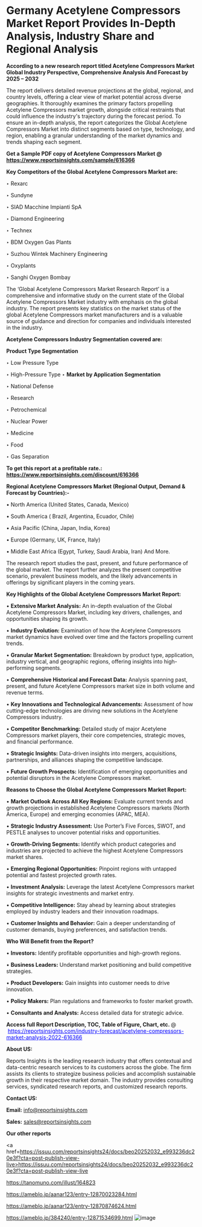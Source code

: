 # Germany Acetylene Compressors Market Report Provides In-Depth Analysis, Industry Share and Regional Analysis

<strong>According to a new research report titled Acetylene Compressors Market Global Industry Perspective, Comprehensive Analysis And Forecast by 2025 – 2032</strong>

The report delivers detailed revenue projections at the global, regional, and country levels, offering a clear view of market potential across diverse geographies. It thoroughly examines the primary factors propelling Acetylene Compressors market growth, alongside critical restraints that could influence the industry's trajectory during the forecast period. To ensure an in-depth analysis, the report categorizes the Global Acetylene Compressors Market into distinct segments based on type, technology, and region, enabling a granular understanding of the market dynamics and trends shaping each segment.

<strong>Get a Sample PDF copy of Acetylene Compressors Market </strong><strong>@<a href=https://www.reportsinsights.com/sample/616366 style=color:#0000ff;> https://www.reportsinsights.com/sample/616366</a></strong></font>

<strong>Key Competitors of the Global Acetylene Compressors Market are:</strong>

‣ Rexarc

‣ Sundyne

‣ SIAD Macchine Impianti SpA

‣ Diamond Engineering

‣ Technex

‣ BDM Oxygen Gas Plants

‣ Suzhou Wintek Machinery Engineering

‣ Oxyplants

‣ Sanghi Oxygen Bombay

The ‘Global Acetylene Compressors Market Research Report’ is a comprehensive and informative study on the current state of the Global Acetylene Compressors Market industry with emphasis on the global industry. The report presents key statistics on the market status of the global Acetylene Compressors market manufacturers and is a valuable source of guidance and direction for companies and individuals interested in the industry.

<strong>Acetylene Compressors Industry Segmentation covered are:</strong>

<strong>Product Type Segmentation</strong>

‣ Low Pressure Type

‣ High-Pressure Type
‣ 
<strong>Market by Application Segmentation</strong>

‣ National Defense

‣ Research

‣ Petrochemical

‣ Nuclear Power

‣ Medicine

‣ Food

‣ Gas Separation

<strong>To get this report at a profitable rate.: <a href=https://www.reportsinsights.com/discount/616366 style=color:#0000ff;>https://www.reportsinsights.com/discount/616366</a></strong></font>

<strong>Regional Acetylene Compressors Market (Regional Output, Demand &amp; Forecast by Countries):-</strong>

• North America (United States, Canada, Mexico)

• South America ( Brazil, Argentina, Ecuador, Chile)

• Asia Pacific (China, Japan, India, Korea)

• Europe (Germany, UK, France, Italy)

• Middle East Africa (Egypt, Turkey, Saudi Arabia, Iran) And More.

The research report studies the past, present, and future performance of the global market. The report further analyzes the present competitive scenario, prevalent business models, and the likely advancements in offerings by significant players in the coming years.

<strong>Key Highlights of the Global Acetylene Compressors Market Report:</strong>

• <strong>Extensive Market Analysis:</strong> An in-depth evaluation of the Global Acetylene Compressors Market, including key drivers, challenges, and opportunities shaping its growth.

• <strong>Industry Evolution:</strong> Examination of how the Acetylene Compressors market dynamics have evolved over time and the factors propelling current trends.

• <strong>Granular Market Segmentation:</strong> Breakdown by product type, application, industry vertical, and geographic regions, offering insights into high-performing segments.

• <strong>Comprehensive Historical and Forecast Data:</strong> Analysis spanning past, present, and future Acetylene Compressors market size in both volume and revenue terms.

• <strong>Key Innovations and Technological Advancements:</strong> Assessment of how cutting-edge technologies are driving new solutions in the Acetylene Compressors industry.

• <strong>Competitor Benchmarking:</strong> Detailed study of major Acetylene Compressors market players, their core competencies, strategic moves, and financial performance.

• <strong>Strategic Insights:</strong> Data-driven insights into mergers, acquisitions, partnerships, and alliances shaping the competitive landscape.

• <strong>Future Growth Prospects:</strong> Identification of emerging opportunities and potential disruptors in the Acetylene Compressors market.

<strong>Reasons to Choose the Global Acetylene Compressors Market Report:</strong>

• <strong>Market Outlook Across All Key Regions:</strong> Evaluate current trends and growth projections in established Acetylene Compressors markets (North America, Europe) and emerging economies (APAC, MEA).

• <strong>Strategic Industry Assessment:</strong> Use Porter’s Five Forces, SWOT, and PESTLE analyses to uncover potential risks and opportunities.

• <strong>Growth-Driving Segments:</strong> Identify which product categories and industries are projected to achieve the highest Acetylene Compressors market shares.

• <strong>Emerging Regional Opportunities:</strong> Pinpoint regions with untapped potential and fastest projected growth rates.

• <strong>Investment Analysis:</strong> Leverage the latest Acetylene Compressors market insights for strategic investments and market entry.

• <strong>Competitive Intelligence:</strong> Stay ahead by learning about strategies employed by industry leaders and their innovation roadmaps.

• <strong>Customer Insights and Behavior:</strong> Gain a deeper understanding of customer demands, buying preferences, and satisfaction trends.

<strong>Who Will Benefit from the Report?</strong>

• <strong>Investors:</strong> Identify profitable opportunities and high-growth regions.

• <strong>Business Leaders:</strong> Understand market positioning and build competitive strategies.

• <strong>Product Developers:</strong> Gain insights into customer needs to drive innovation.

• <strong>Policy Makers:</strong> Plan regulations and frameworks to foster market growth.

• <strong>Consultants and Analysts:</strong> Access detailed data for strategic advice.
</ul>
<strong>Access full Report Description, TOC, Table of Figure, Chart, etc. </strong>@  <a href=https://reportsinsights.com/industry-forecast/acetylene-compressors-market-analysis-2022-616366 style=color:#0000ff;>https://reportsinsights.com/industry-forecast/acetylene-compressors-market-analysis-2022-616366</a></font>

<strong><strong>About US</strong>:</strong>

Reports Insights is the leading research industry that offers contextual and data-centric research services to its customers across the globe. The firm assists its clients to strategize business policies and accomplish sustainable growth in their respective market domain. The industry provides consulting services, syndicated research reports, and customized research reports.

<strong>Contact US:</strong>

<p class=""""><b>Email:</b> <a href=mailto:info@reportsinsights.com>info@reportsinsights.com</a></p>
<p class=""""><b>Sales:</b> <a href=mailto:sales@reportsinsights.com>sales@reportsinsights.com</a></p>

<strong>Our other reports</strong>

<a href=https://issuu.com/reportsinsights24/docs/beo20252032_e993236dc20e3f?cta=post-publish-view-live>https://issuu.com/reportsinsights24/docs/beo20252032_e993236dc20e3f?cta=post-publish-view-live</a>

<a href=https://tanomuno.com/illust/164823>https://tanomuno.com/illust/164823</a>

<a href=https://ameblo.jp/aanar123/entry-12870023284.html>https://ameblo.jp/aanar123/entry-12870023284.html</a>

<a href=https://ameblo.jp/aanar123/entry-12870874624.html>https://ameblo.jp/aanar123/entry-12870874624.html</a>

<a href=https://ameblo.jp/384240/entry-12871534699.html>https://ameblo.jp/384240/entry-12871534699.html</a>
![image](https://github.com/user-attachments/assets/73b0b45a-6765-40df-b018-4e5cb3c41bbc)

